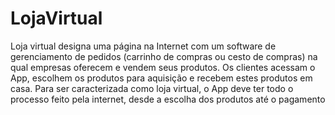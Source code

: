 # LojaVirtual
Loja virtual designa uma página na Internet com um software de gerenciamento de pedidos (carrinho de compras ou cesto de compras) na qual empresas oferecem e vendem seus produtos. 
Os clientes acessam o App, escolhem os produtos para aquisição e recebem estes produtos em casa. Para ser caracterizada como loja virtual, o App deve ter todo o processo feito pela internet, desde a escolha dos produtos até o pagamento
